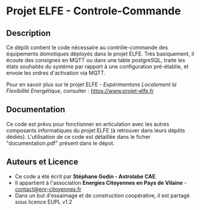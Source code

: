 # Projet ELFE - Controle-Commande

## Description
Ce dépôt contient le code nécessaire au contrôle-commande des équipements domotiques déployés dans le projet ELFE. 
Très basiquement, il écoute des consignes en MQTT ou dans une table postgreSQL, traite les états souhaités du système par rapport à une configuration pré-établie, et envoie les ordres d'activation via MQTT.

Pour en savoir plus sur le projet ELFE - *Expérimentons Localement la Flexibilité Energétique*, consulter : https://www.projet-elfe.fr

## Documentation
Ce code est prévu pour fonctionner en articulation avec les autres composants informatiques du projet ELFE (à retrouver dans leurs dépôts dédiés).
L'utilisation de ce code est détaillée dans le ficher "documentation.pdf" présent dans le dépot.

## Auteurs et Licence
* Ce code a été écrit par **Stéphane Godin - Astrolabe CAE**. 
* Il appartient à l'association **Energies Citoyennes en Pays de Vilaine** - contact@enr-citoyennes.fr
* Dans un but d'essaimage et de construction coopérative, il est partagé sous licence EUPL v1.2

